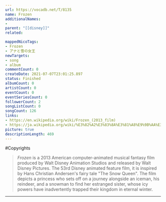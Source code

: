 ```yaml
---
url: https://vocadb.net/T/8135
name: Frozen
additionalNames: 
- 
parent: "[[disney]]"
related:

mappedNicoTags:
- Frozen
- アナと雪の女王
newTargets:
- song
- album
commentCount: 0
createDate: 2021-07-07T23:01:25.897
status: Finished
albumCount: 0
artistCount: 0
eventCount: 0
eventSeriesCount: 0
followerCount: 2
songListCount: 0
songCount: 126
links: 
- https://en.wikipedia.org/wiki/Frozen_(2013_film)
- https://ja.wikipedia.org/wiki/%E3%82%A2%E3%83%8A%E3%81%A8%E9%9B%AA%E3%81%AE%E5%A5%B3%E7%8E%8B
picture: true
descriptionLength: 469
---
```


#Copyrights

>*Frozen* is a 2013 American computer-animated musical fantasy film produced by Walt Disney Animation Studios and released by Walt Disney Pictures. The 53rd Disney animated feature film, it is inspired by Hans Christian Andersen's fairy tale "The Snow Queen". The film depicts a princess who sets off on a journey alongside an iceman, his reindeer, and a snowman to find her estranged sister, whose icy powers have inadvertently trapped their kingdom in eternal winter.

---

